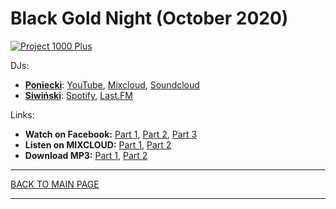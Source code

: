 # Black Gold Night (October 2020)

[![Project 1000 Plus](https://thumbnailer.mixcloud.com/unsafe/300x300/extaudio/d/b/8/8/f5e6-ee80-4ec0-a55f-45fd5e698b6b)](https://www.mixcloud.com/project1000plus/session-2020-10-03-part-2-poniecki-siwinski/)

DJs:
* [**Poniecki**](https://www.facebook.com/Poniecki): 
[YouTube](https://www.youtube.com/channel/UCo5ZkQ4xLpDnOgFLay78E5Q), 
[Mixcloud](https://www.mixcloud.com/Poniecki/), 
[Soundcloud](https://soundcloud.com/poniecki/popular-tracks) 
* [**Siwiński**](https://hopbit.github.io/sets/): 
[Spotify](https://open.spotify.com/user/hopbit?si=pAVfyUj-ShGiy38p4GQeYA), 
[Last.FM](https://www.last.fm/user/lsiwinski)

Links:
* **Watch on Facebook:** 
[Part 1](https://www.facebook.com/Poniecki/videos/10218216528752526/), 
[Part 2](https://www.facebook.com/Poniecki/videos/10218217242770376/), 
[Part 3](https://www.facebook.com/Poniecki/videos/10218218148993031/)
* **Listen on MIXCLOUD:** 
[Part 1](https://www.mixcloud.com/project1000plus/session-2020-10-03-part-1-poniecki-siwinski/), 
[Part 2](https://www.mixcloud.com/project1000plus/session-2020-10-03-part-2-poniecki-siwinski/)
* **Download MP3:** 
[Part 1](https://1drv.ms/u/s!AmzuuXrjf51v34ElrDk38LlqMevcPA?e=bhBSvP), 
[Part 2](https://1drv.ms/u/s!AmzuuXrjf51v34EmXl637LRw0c_8-g?e=BjyDoh)

----

[BACK TO MAIN PAGE](./README.md)

----
